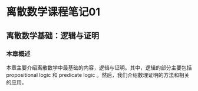 # 离散数学课程笔记01

## 离散数学基础：逻辑与证明

### 本章概述

本章主要介绍离散数学中最基础的内容，逻辑与证明。其中，逻辑的部分主要包括 propositional logic 和 predicate logic 。然后，我们介绍数理证明的方法和相关的应用。

